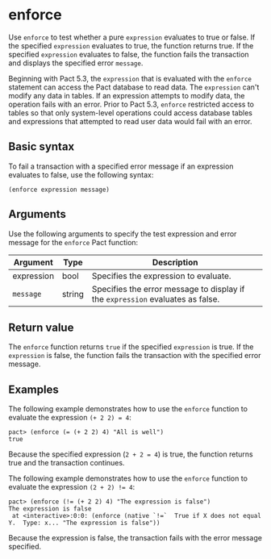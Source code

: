 # enforce

Use `enforce` to test whether a pure `expression` evaluates to true or false.
If the specified `expression` evaluates to true, the function returns true.
If the specified `expression` evaluates to false, the function fails the transaction and displays the specified error `message`.

Beginning with Pact 5.3, the `expression` that is evaluated with the `enforce` statement can access the Pact database to read data.
The `expression` can't modify any data in tables.
If an expression attempts to modify data, the operation fails with an error.
Prior to Pact 5.3, `enforce` restricted access to tables so that only system-level operations could access database tables and expressions that attempted to read user data would fail with an error.

## Basic syntax

To fail a transaction with a specified error message if an expression evaluates to false, use the following syntax:

```pact
(enforce expression message)
```

## Arguments

Use the following arguments to specify the test expression and error message for the `enforce` Pact function:

| Argument | Type   | Description                                    |
|----------|--------|------------------------------------------------|
| expression | bool | Specifies the expression to evaluate.     |
| `message` | string | Specifies the error message to display if the `expression` evaluates as false. |

## Return value

The `enforce` function returns `true` if the specified `expression` is true. 
If the `expression` is false, the function fails the transaction with the specified error message.

## Examples

The following example demonstrates how to use the `enforce` function to evaluate the expression `(+ 2 2) = 4`:

```pact
pact> (enforce (= (+ 2 2) 4) "All is well")
true
```

Because the specified expression (`2 + 2 = 4`) is true, the function returns true and the transaction continues.

The following example demonstrates how to use the `enforce` function to evaluate the expression `(2 + 2) != 4`:

```pact
pact> (enforce (!= (+ 2 2) 4) "The expression is false")
The expression is false
 at <interactive>:0:0: (enforce (native `!=`  True if X does not equal Y.  Type: x... "The expression is false"))
```

Because the expression is false, the transaction fails with the error message specified.
